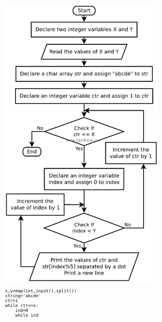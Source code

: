 <img src="./src/PID14866.png"/>

<pre>
x,y=map(int,input().split())
string='abcde'
ctr=1
while ctr<=x:
    ind=0
    while ind<y:
        print(str(ctr)+&sbquo;.&sbquo;+string[ind%5])
        ind+=1
    ctr+=1
</pre>